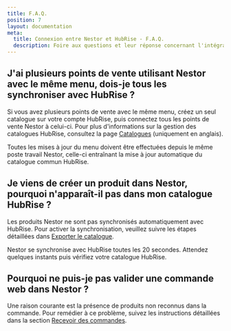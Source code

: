 ```yaml
---
title: F.A.Q.
position: 7
layout: documentation
meta:
  title: Connexion entre Nestor et HubRise - F.A.Q.
  description: Foire aux questions et leur réponse concernant l'intégration de Nestor avec HubRise.
---
```


## J'ai plusieurs points de vente utilisant Nestor avec le même menu, dois-je tous les synchroniser avec HubRise ?

Si vous avez plusieurs points de vente avec le même menu, créez un seul catalogue sur votre compte HubRise, puis connectez tous les points de vente Nestor à celui-ci. Pour plus d'informations sur la gestion des catalogues HubRise, consultez la page [Catalogues](/docs/catalog) (uniquement en anglais).

Toutes les mises à jour du menu doivent être effectuées depuis le même poste travail Nestor, celle-ci entraînant la mise à jour automatique du catalogue commun HubRise.

## Je viens de créer un produit dans Nestor, pourquoi n'apparaît-il pas dans mon catalogue HubRise ?

Les produits Nestor ne sont pas synchronisés automatiquement avec HubRise. Pour activer la synchronisation, veuillez suivre les étapes détaillées dans [Exporter le catalogue](/apps/nestor/map-ref-codes#exporter-le-catalogue).

Nestor se synchronise avec HubRise toutes les 20 secondes. Attendez quelques instants puis vérifiez votre catalogue HubRise.

## Pourquoi ne puis-je pas valider une commande web dans Nestor ?

Une raison courante est la présence de produits non reconnus dans la commande. Pour remédier à ce problème, suivez les instructions détaillées dans la section [Recevoir des commandes](/apps/nestor/orders#recevoir-des-commandes).
